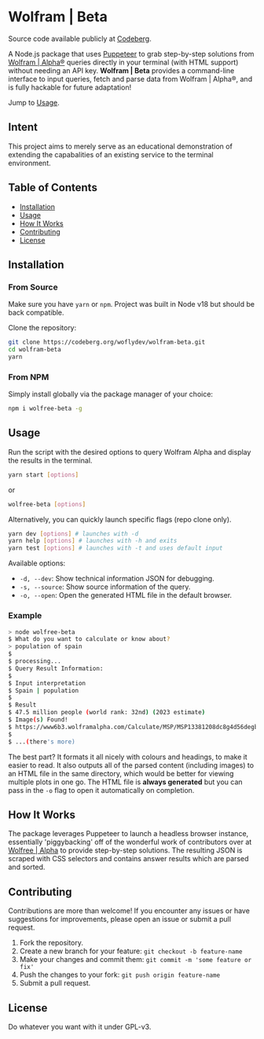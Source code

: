 # Wolfram | Beta

Source code available publicly at [Codeberg](https://codeberg.org/woflydev/wolfram-beta/).

A Node.js package that uses [Puppeteer](https://pptr.dev) to grab step-by-step solutions from [Wolfram | Alpha®](https://www.wolframalpha.com) queries directly in your terminal (with HTML support) without needing an API key. **Wolfram | Beta** provides a command-line interface to input queries, fetch and parse data from Wolfram | Alpha®, and is fully hackable for future adaptation!

Jump to [Usage](#usage).

## Intent

This project aims to merely serve as an educational demonstration of extending the capabalities of an existing service to the terminal environment.

## Table of Contents

- [Installation](#installation)
- [Usage](#usage)
- [How It Works](#how-it-works)
- [Contributing](#contributing)
- [License](#license)

## Installation

### From Source
Make sure you have `yarn` or `npm`. Project was built in Node v18 but should be back compatible.

Clone the repository:
   ```bash
   git clone https://codeberg.org/woflydev/wolfram-beta.git
   cd wolfram-beta
   yarn
   ```

### From NPM
Simply install globally via the package manager of your choice:
```bash
npm i wolfree-beta -g
```

## Usage
Run the script with the desired options to query Wolfram Alpha and display the results in the terminal.

```bash
yarn start [options]
```

or

```bash
wolfree-beta [options]
```

Alternatively, you can quickly launch specific flags (repo clone only).

```bash
yarn dev [options] # launches with -d
yarn help [options] # launches with -h and exits
yarn test [options] # launches with -t and uses default input
```

Available options:

- `-d, --dev`: Show technical information JSON for debugging.
- `-s, --source`: Show source information of the query.
- `-o, --open`: Open the generated HTML file in the default browser.

### Example
```bash
> node wolfree-beta
$ What do you want to calculate or know about?
> population of spain
$
$ processing...
$ Query Result Information:
$
$ Input interpretation
$ Spain | population
$
$ Result
$ 47.5 million people (world rank: 32nd) (2023 estimate)
$ Image(s) Found!
$ https://www6b3.wolframalpha.com/Calculate/MSP/MSP13381208dc8g4d56degb0000627c66d4a46301hf?MSPStoreType=image/gif&s=4
$
$ ...(there's more)
```

The best part? It formats it all nicely with colours and headings, to make it easier to read. It also outputs all of the parsed content (including images) to an HTML file in the same directory, which would be better for viewing multiple plots in one go. The HTML file is **always generated** but you can pass in the `-o` flag to open it automatically on completion.

## How It Works

The package leverages Puppeteer to launch a headless browser instance, essentially 'piggybacking' off of the wonderful work of contributors over at [Wolfree | Alpha](https://codeberg.org/wolfree) to provide step-by-step solutions. The resulting JSON is scraped with CSS selectors and contains answer results which are parsed and sorted.

## Contributing

Contributions are more than welcome! If you encounter any issues or have suggestions for improvements, please open an issue or submit a pull request.

1. Fork the repository.
2. Create a new branch for your feature: `git checkout -b feature-name`
3. Make your changes and commit them: `git commit -m 'some feature or fix'`
4. Push the changes to your fork: `git push origin feature-name`
5. Submit a pull request.

## License

Do whatever you want with it under GPL-v3.
